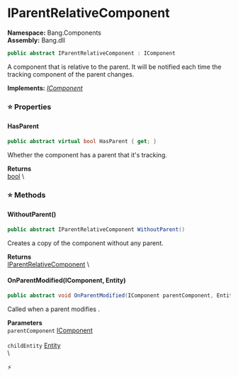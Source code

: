 # IParentRelativeComponent

**Namespace:** Bang.Components \
**Assembly:** Bang.dll

```csharp
public abstract IParentRelativeComponent : IComponent
```

A component that is relative to the parent.
            It will be notified each time the tracking component of the parent changes.

**Implements:** _[IComponent](../../Bang/Components/IComponent.html)_

### ⭐ Properties
#### HasParent
```csharp
public abstract virtual bool HasParent { get; }
```

Whether the component has a parent that it's tracking.

**Returns** \
[bool](https://learn.microsoft.com/en-us/dotnet/api/System.Boolean?view=net-7.0) \
### ⭐ Methods
#### WithoutParent()
```csharp
public abstract IParentRelativeComponent WithoutParent()
```

Creates a copy of the component without any parent.

**Returns** \
[IParentRelativeComponent](../../Bang/Components/IParentRelativeComponent.html) \

#### OnParentModified(IComponent, Entity)
```csharp
public abstract void OnParentModified(IComponent parentComponent, Entity childEntity)
```

Called when a parent modifies <paramref name="parentComponent" />.

**Parameters** \
`parentComponent` [IComponent](../../Bang/Components/IComponent.html) \
\
`childEntity` [Entity](../../Bang/Entities/Entity.html) \
\



⚡